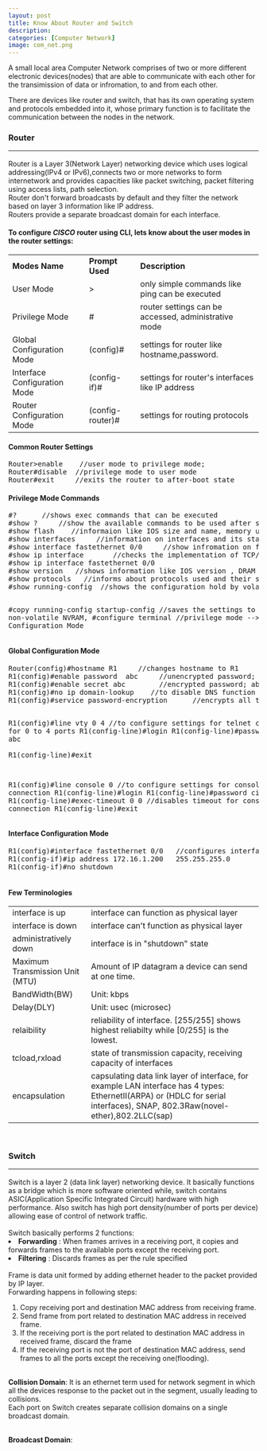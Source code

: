 ```yaml
---
layout: post
title: Know About Router and Switch
description: 
categories: [Computer Network]
image: com_net.png 
---
```

A small local area Computer Network comprises of two or more different electronic devices(nodes) that are able to communicate with each other for the transimission of data or infromation, to and  from each other.

<!--continue-->
There are devices like router and switch, that has its own operating system and protocols embedded into it, whose primary function is to facilitate the communication between the nodes in the network.

<h3>Router<hr></h3>
Router is a Layer 3(Network Layer) networking device which uses logical addressing(IPv4 or IPv6),connects two or more networks to form internetwork and provides capacities like packet switching, packet filtering using access lists, path selection.<br>
Router don't forward broadcasts by default and they filter the network based on layer 3 information like IP address. <br>
Routers provide a separate broadcast domain for each interface.<br>
<h4>To configure <i>CISCO</i> router using CLI, lets know about the user modes in the router settings:</h4>
<table>
<tr><td><b>Modes Name</b></td><td><b>Prompt Used</b></td><td><b>Description</b></td></tr>
<tr><td>User Mode</td><td>></td><td>only simple commands like ping can be executed</td></tr>
<tr><td>Privilege Mode</td><td>#</td><td>router settings can be accessed, administrative mode</td></tr>
<tr><td>Global Configuration Mode</td><td>(config)#</td><td>settings for router like hostname,password.</td></tr>
<tr><td>Interface Configuration Mode</td><td>(config-if)#</td><td>settings for router's interfaces like IP address</td></tr>
<tr><td>Router Configuration Mode</td><td>(config-router)#</td><td>settings for routing protocols</td></tr> 
</table>

<h4>Common Router Settings</h4>
<pre>Router>enable    //user mode to privilege mode; 
Router#disable  //privilege mode to user mode
Router#exit     //exits the router to after-boot state
</pre>
<h4>Privilege Mode Commands</h4>
<pre>#?      //shows exec commands that can be executed
#show ?     //show the available commands to be used after show, some are
#show flash    //informaion like IOS size and name, memory used, flash memory size
#show interfaces     //information on interfaces and its state
#show interface fastethernet 0/0     //show infromation on fastethernet 0/0
#show ip interface       //checks the implementation of TCP/IP on interface
#show ip interface fastethernet 0/0 
#show version   //shows information like IOS version , DRAM size, NVRAM size etc.
#show protocols   //informs about protocols used and their status in interfaces
#show running-config  //shows the configuration hold by volatile RAM

#copy running-config startup-config  //saves the settings to non-volatile NVRAM,
#configure terminal      //privilege mode --> Global Configuration Mode 
</pre>
<h4>Global Configuration Mode</h4>
<pre>Router(config)#hostname R1     //changes hostname to R1
R1(config)#enable password  abc     //unencrypted password; abc for gaining access to privilege mode
R1(config)#enable secret abc        //encrypted password; abc for access to privelege mode from user mode
R1(config)#no ip domain-lookup    //to disable DNS function that is enabled by default
R1(config)#service password-encryption      //encrypts all the password 

R1(config)#line vty 0 4     //to configure settings for telnet connection for 0 to 4 ports
        R1(config-line)#login
        R1(config-line)#password abc    
        R1(config-line)#exit

R1(config)#line console 0  //to configure settings for console connection
       R1(config-line)#login
       R1(config-line)#password cisco
       R1(config-line)#exec-timeout 0 0   //disables timeout for console connection
       R1(config-line)#exit
</pre>

 <h4>Interface Configuration Mode</h4>
 <pre>
R1(config)#interface fastethernet 0/0   //configures interface fastethernet
R1(config-if)#ip address 172.16.1.200   255.255.255.0
R1(config-if)#no shutdown
 </pre>

 <h4>Few Terminologies</h4>
 <table>
 <tr><td>interface is up </td><td>interface can function as physical layer</td></tr>
 <tr><td>interface is down </td> <td> interface  can't function as physical layer</td></tr>
 <tr><td>administratively down</td><td>interface is in "shutdown" state</td></tr>
 <tr><td>Maximum Transmission Unit  (MTU)</td><td>Amount of IP datagram a device can send at one time.  </td></tr>
<tr><td>BandWidth(BW)</td><td>Unit: kbps</td></tr>
<tr><td>Delay(DLY)</td><td>Unit: usec (microsec)</td></tr>
<tr><td>relaibility</td><td>reliability of interface. [255/255] shows highest reliabilty while [0/255] is the lowest.</td></tr>
<tr><td>tcload,rxload</td><td>state of transmission capacity, receiving capacity of interfaces</td></tr>
<tr><td>encapsulation</td><td>capsulating data link layer of interface, for example LAN interface has 4 types: EthernetII(ARPA) or (HDLC for serial interfaces), SNAP, 802.3Raw(novel-ether),802.2LLC(sap)</td></tr>
</table>

<br>
<h3>Switch<hr></h3>
Switch is a layer 2 (data link layer) networking device. It basically functions as a bridge which is more software oriented while, switch contains ASIC(Application Specific Integrated Circuit) hardware with high performance. Also switch has high port density(number of ports per device) allowing ease of control of network traffic.<br><br>
Switch basically performs 2 functions:
<li><b>Forwarding</b> : When frames arrives in a receiving port, it copies and forwards frames to the available ports except the receiving port.</li>
<li><b>Filtering</b> : Discards frames as per the rule specified</li>
<br>
Frame is data unit formed by adding ethernet header to the packet provided by IP layer.<br>
Forwarding happens in following steps:<br>
<ol>
	<li>Copy receiving port and destination MAC address from receiving frame.</li>
	<li>Send frame from port related to destination MAC address in received frame.</li>
	<li>If the receiving port is the port related to destination MAC address in received frame, discard the frame</li>
	<li>If the receiving port is not the port of destination MAC address, send frames to all the ports except the receiving one(flooding).</li>
</ol>
<br>
<b>Collision Domain</b>: It is an ethernet term used for network segment in which all the devices response to the packet out in the segment, usually leading to collisions.
<br> 
Each port on Switch creates separate collision domains on a single broadcast domain.<br>
<br>

<b>Broadcast Domain</b>: 

   
